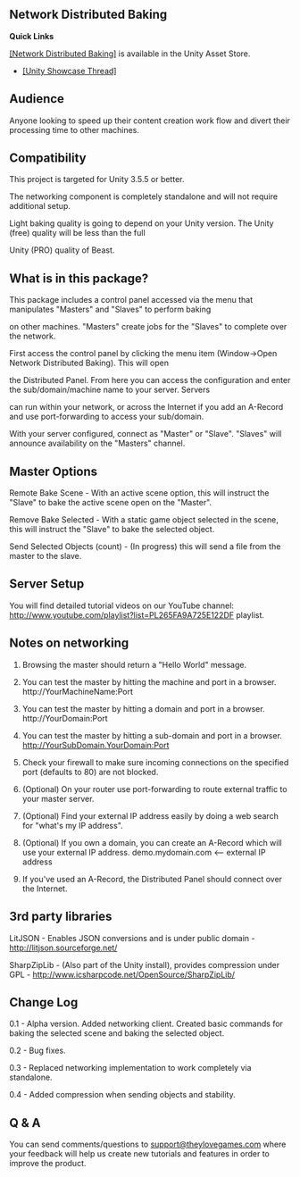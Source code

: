 Network Distributed Baking
--------------------------

**Quick Links**

<a target=_blank href="https://www.assetstore.unity3d.com/#/content/4305">[Network Distributed Baking]</a> is available in the Unity Asset Store.

* <a target=_blank href="http://forum.unity3d.com/threads/149836-Network-Distributed-Baking?p=1026463">[Unity Showcase Thread]</a>

Audience
--------

Anyone looking to speed up their content creation work flow and divert their processing time to other machines.


Compatibility
-------------

This project is targeted for Unity 3.5.5 or better.

The networking component is completely standalone and will not require additional setup.

Light baking quality is going to depend on your Unity version. The Unity (free) quality will be less than the full

Unity (PRO) quality of Beast.


What is in this package?
------------------------

This package includes a control panel accessed via the menu that manipulates "Masters" and "Slaves" to perform baking

on other machines. "Masters" create jobs for the "Slaves" to complete over the network.

First access the control panel by clicking the menu item (Window->Open Network Distributed Baking). This will open

the Distributed Panel. From here you can access the configuration and enter the sub/domain/machine name to your server. Servers

can run within your network, or across the Internet if you add an A-Record and use port-forwarding to access your sub/domain.

With your server configured, connect as "Master" or "Slave". "Slaves" will announce availability on the "Masters" channel.


Master Options
--------------

Remote Bake Scene - With an active scene option, this will instruct the "Slave" to bake the active scene open on the "Master".

Remove Bake Selected - With a static game object selected in the scene, this will instruct the "Slave" to bake the selected object.

Send Selected Objects (count) - (In progress) this will send a file from the master to the slave.


Server Setup
------------

You will find detailed tutorial videos on our YouTube channel: http://www.youtube.com/playlist?list=PL265FA9A725E122DF playlist.


Notes on networking
----------------

1) Browsing the master should return a "Hello World" message.

2) You can test the master by hitting the machine and port in a browser. http://YourMachineName:Port

3) You can test the master by hitting a domain and port in a browser. http://YourDomain:Port

4) You can test the master by hitting a sub-domain and port in a browser. http://YourSubDomain.YourDomain:Port

5) Check your firewall to make sure incoming connections on the specified port (defaults to 80) are not blocked.

6) (Optional) On your router use port-forwarding to route external traffic to your master server.

7) (Optional) Find your external IP address easily by doing a web search for "what's my IP address".

8) (Optional) If you own a domain, you can create an A-Record which will use your external IP address.
	demo.mydomain.com <-- external IP address
	
9) If you've used an A-Record, the Distributed Panel should connect over the Internet.


3rd party libraries
-------------------

LitJSON - Enables JSON conversions and is under public domain - http://litjson.sourceforge.net/

SharpZipLib - (Also part of the Unity install), provides compression under GPL - http://www.icsharpcode.net/OpenSource/SharpZipLib/


Change Log
----------

0.1 - Alpha version. Added networking client. Created basic commands for baking the selected scene and baking the selected object.

0.2 - Bug fixes.

0.3 - Replaced networking implementation to work completely via standalone.

0.4 - Added compression when sending objects and stability.


Q & A
-----

You can send comments/questions to support@theylovegames.com where your feedback will help us create new tutorials and features in order to improve the product.
